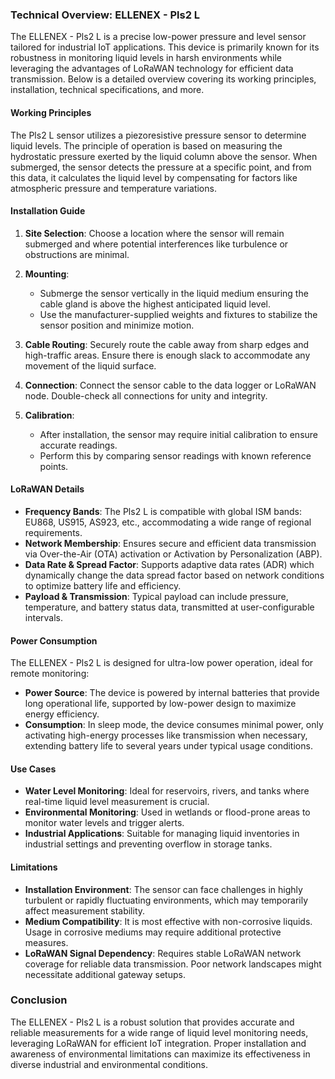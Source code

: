 ### Technical Overview: ELLENEX - Pls2 L

The ELLENEX - Pls2 L is a precise low-power pressure and level sensor tailored for industrial IoT applications. This device is primarily known for its robustness in monitoring liquid levels in harsh environments while leveraging the advantages of LoRaWAN technology for efficient data transmission. Below is a detailed overview covering its working principles, installation, technical specifications, and more.

#### Working Principles

The Pls2 L sensor utilizes a piezoresistive pressure sensor to determine liquid levels. The principle of operation is based on measuring the hydrostatic pressure exerted by the liquid column above the sensor. When submerged, the sensor detects the pressure at a specific point, and from this data, it calculates the liquid level by compensating for factors like atmospheric pressure and temperature variations.

#### Installation Guide

1. **Site Selection**: Choose a location where the sensor will remain submerged and where potential interferences like turbulence or obstructions are minimal.

2. **Mounting**: 
   - Submerge the sensor vertically in the liquid medium ensuring the cable gland is above the highest anticipated liquid level.
   - Use the manufacturer-supplied weights and fixtures to stabilize the sensor position and minimize motion.

3. **Cable Routing**: Securely route the cable away from sharp edges and high-traffic areas. Ensure there is enough slack to accommodate any movement of the liquid surface.

4. **Connection**: Connect the sensor cable to the data logger or LoRaWAN node. Double-check all connections for unity and integrity.

5. **Calibration**: 
   - After installation, the sensor may require initial calibration to ensure accurate readings.
   - Perform this by comparing sensor readings with known reference points.

#### LoRaWAN Details

- **Frequency Bands**: The Pls2 L is compatible with global ISM bands: EU868, US915, AS923, etc., accommodating a wide range of regional requirements.
- **Network Membership**: Ensures secure and efficient data transmission via Over-the-Air (OTA) activation or Activation by Personalization (ABP).
- **Data Rate & Spread Factor**: Supports adaptive data rates (ADR) which dynamically change the data spread factor based on network conditions to optimize battery life and efficiency.
- **Payload & Transmission**: Typical payload can include pressure, temperature, and battery status data, transmitted at user-configurable intervals.

#### Power Consumption

The ELLENEX - Pls2 L is designed for ultra-low power operation, ideal for remote monitoring:

- **Power Source**: The device is powered by internal batteries that provide long operational life, supported by low-power design to maximize energy efficiency.
- **Consumption**: In sleep mode, the device consumes minimal power, only activating high-energy processes like transmission when necessary, extending battery life to several years under typical usage conditions.

#### Use Cases

- **Water Level Monitoring**: Ideal for reservoirs, rivers, and tanks where real-time liquid level measurement is crucial.
- **Environmental Monitoring**: Used in wetlands or flood-prone areas to monitor water levels and trigger alerts.
- **Industrial Applications**: Suitable for managing liquid inventories in industrial settings and preventing overflow in storage tanks.

#### Limitations

- **Installation Environment**: The sensor can face challenges in highly turbulent or rapidly fluctuating environments, which may temporarily affect measurement stability.
- **Medium Compatibility**: It is most effective with non-corrosive liquids. Usage in corrosive mediums may require additional protective measures.
- **LoRaWAN Signal Dependency**: Requires stable LoRaWAN network coverage for reliable data transmission. Poor network landscapes might necessitate additional gateway setups.

### Conclusion

The ELLENEX - Pls2 L is a robust solution that provides accurate and reliable measurements for a wide range of liquid level monitoring needs, leveraging LoRaWAN for efficient IoT integration. Proper installation and awareness of environmental limitations can maximize its effectiveness in diverse industrial and environmental conditions.